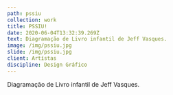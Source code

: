 ```yaml
---
path: pssiu
collection: work
title: PSSIU!
date: 2020-06-04T13:32:39.269Z
text: Diagramação de Livro infantil de Jeff Vasques.
image: /img/pssiu.jpg
slide: /img/pssiu.jpg
client: Artístas
discipline: Design Gráfico
---
```

Diagramação de Livro infantil de Jeff Vasques.